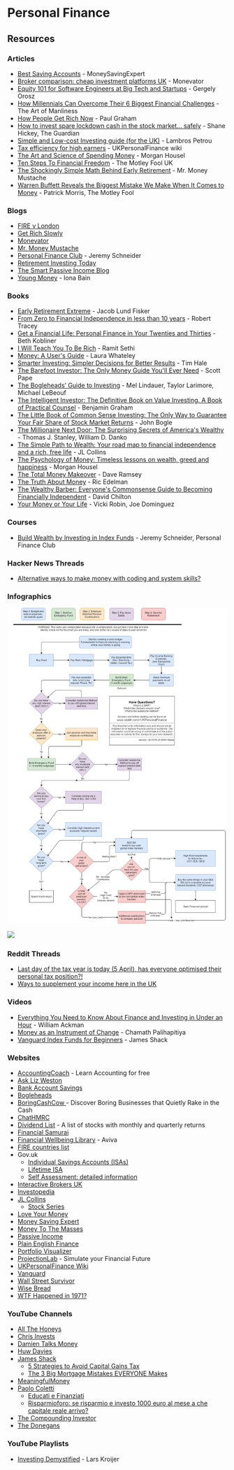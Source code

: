 # Personal Finance

## Resources

### Articles

* [Best Saving Accounts](https://www.moneysavingexpert.com/savings/savings-accounts-best-interest/) - MoneySavingExpert
* [Broker comparison: cheap investment platforms UK](https://monevator.com/compare-uk-cheapest-online-brokers/) - Monevator
* [Equity 101 for Software Engineers at Big Tech and Startups](https://blog.pragmaticengineer.com/equity-for-software-engineers/) - Gergely Orosz
* [How Millennials Can Overcome Their 6 Biggest Financial Challenges](https://www.artofmanliness.com/articles/millennials-can-overcome-6-biggest-financial-challenges/) - The Art of Manliness
* [How People Get Rich Now](https://paulgraham.com/richnow.html) - Paul Graham
* [How to invest spare lockdown cash in the stock market… safely](https://www.theguardian.com/money/2021/jan/31/how-to-invest-spare-lockdown-cash-in-the-stock-market-safely) - Shane Hickey, The Guardian
* [Simple and Low-cost Investing guide (for the UK)](https://www.lambrospetrou.com/articles/simple-low-cost-investing-in-uk/) - Lambros Petrou
* [Tax efficiency for high earners](https://ukpersonal.finance/tax-efficiency-for-high-earners/) - UKPersonalFinance wiki
* [The Art and Science of Spending Money](https://collabfund.com/blog/the-art-and-science-of-spending-money/) - Morgan Housel
* [Ten Steps To Financial Freedom](https://www.fool.co.uk/ten-steps-to-financial-freedom/) - The Motley Fool UK
* [The Shockingly Simple Math Behind Early Retirement](https://www.mrmoneymustache.com/2012/01/13/the-shockingly-simple-math-behind-early-retirement/) - Mr. Money Mustache
* [Warren Buffett Reveals the Biggest Mistake We Make When It Comes to Money](https://www.fool.com/investing/general/2014/02/08/warren-buffett-reveals-the-biggest-mistake-we-make.aspx) - Patrick Morris, The Motley Fool

### Blogs

* [FIRE v London](https://firevlondon.com/)
* [Get Rich Slowly](https://www.getrichslowly.org/)
* [Monevator](https://monevator.com/)
* [Mr. Money Mustache](https://www.mrmoneymustache.com/)
* [Personal Finance Club](https://www.personalfinanceclub.com/blog/) - Jeremy Schneider
* [Retirement Investing Today](http://www.retirementinvestingtoday.com/)
* [The Smart Passive Income Blog](https://www.smartpassiveincome.com/)
* [Young Money](https://www.youngmoneyblog.co.uk/) - Iona Bain

### Books

* [Early Retirement Extreme](https://www.amazon.co.uk/Early-Retirement-Extreme-Philosophical-Independence/dp/145360121X) - Jacob Lund Fisker
* [From Zero to Financial Independence in less than 10 years](https://www.amazon.co.uk/Zero-Financial-Independence-less-Years-ebook/dp/B01N6FT93S) - Robert Tracey
* [Get a Financial Life: Personal Finance in Your Twenties and Thirties](https://smile.amazon.co.uk/dp/1476782385/) - Beth Kobliner
* [I Will Teach You To Be Rich](https://smile.amazon.co.uk/dp/1523505745/) - Ramit Sethi
* [Money: A User's Guide](https://smile.amazon.co.uk/dp/0008308314) - Laura Whateley
* [Smarter Investing: Simpler Decisions for Better Results](https://smile.amazon.co.uk/dp/0273785370/) - Tim Hale
* [The Barefoot Investor: The Only Money Guide You'll Ever Need](https://smile.amazon.co.uk/dp/0730324214) - Scott Pape
* [The Bogleheads’ Guide to Investing](https://smile.amazon.co.uk/dp/1118921283/) - Mel Lindauer, Taylor Larimore, Michael LeBeouf
* [The Intelligent Investor: The Definitive Book on Value Investing. A Book of Practical Counsel](https://smile.amazon.co.uk/dp/0060555661/) - Benjamin Graham
* [The Little Book of Common Sense Investing: The Only Way to Guarantee Your Fair Share of Stock Market Returns](https://smile.amazon.co.uk/dp/1119404509/) - John Bogle
* [The Millionaire Next Door: The Surprising Secrets of America's Wealthy](https://smile.amazon.co.uk/dp/1589795474) - Thomas J. Stanley, William D. Danko
* [The Simple Path to Wealth: Your road map to financial independence and a rich, free life](https://smile.amazon.co.uk/dp/1533667926) - JL Collins
* [The Psychology of Money: Timeless lessons on wealth, greed and happiness](https://www.amazon.co.uk/Psychology-Money-Timeless-lessons-happiness/dp/0857197681) - Morgan Housel
* [The Total Money Makeover](https://smile.amazon.co.uk/dp/1595555277/) - Dave Ramsey
* [The Truth About Money](https://smile.amazon.co.uk/dp/0062006487) - Ric Edelman
* [The Wealthy Barber: Everyone's Commonsense Guide to Becoming Financially Independent](https://smile.amazon.co.uk/dp/0761513116/) - David Chilton
* [Your Money or Your Life](https://smile.amazon.co.uk/dp/0143115766/) - Vicki Robin, Joe Dominguez

### Courses

* [Build Wealth by Investing in Index Funds](https://courses.personalfinanceclub.com/courses/take/build-wealth-by-investing-in-index-funds-2022/) - Jeremy Schneider, Personal Finance Club

### Hacker News Threads

* [Alternative ways to make money with coding and system skills?](https://news.ycombinator.com/item?id=33619650)

### Infographics

![r/UKPersonalFinance flowchart](<../../.gitbook/assets/image (2).png>)

![](https://flowchart.ukpersonal.finance/)

### Reddit Threads

* [Last day of the tax year is today (5 April), has everyone optimised their personal tax position?!](https://www.reddit.com/r/UKPersonalFinance/comments/twsgmn/last\_day\_of\_the\_tax\_year\_is\_today\_5\_april\_has/)
* [Ways to supplement your income here in the UK](https://www.reddit.com/r/UKPersonalFinance/comments/yx2ns4/ways\_to\_supplement\_your\_income\_here\_in\_the\_uk/)

### Videos

* [Everything You Need to Know About Finance and Investing in Under an Hour](https://www.youtube.com/watch?v=WEDIj9JBTC8) - William Ackman
* [Money as an Instrument of Change](https://www.youtube.com/watch?v=PMotykw0SIk) - Chamath Palihapitiya
* [Vanguard Index Funds for Beginners](https://www.youtube.com/watch?v=aL-GgWkA25Q) - James Shack

### Websites

* [AccountingCoach](https://www.accountingcoach.com/) - Learn Accounting for free
* [Ask Liz Weston](https://asklizweston.com/)
* [Bank Account Savings](https://bankaccountsavings.co.uk/)
* [Bogleheads](https://www.bogleheads.org/wiki/Main\_Page)
* [BoringCashCow ](https://boringcashcow.com/)- Discover Boring Businesses that Quietly Rake in the Cash
* [ChatHMRC](https://chat-hmrc.vercel.app/)
* [Dividend List](https://thedividendlist.com/) - A list of stocks with monthly and quarterly returns
* [Financial Samurai](https://www.financialsamurai.com/)
* [Financial Wellbeing Library](https://www.aviva.co.uk/services/wellbeing-library/financial-wellbeing/) - Aviva
* [FIRE countries list](https://firecountrieslist.com/)
* Gov.uk
  * [Individual Savings Accounts (ISAs)](https://www.gov.uk/individual-savings-accounts)
  * [Lifetime ISA](https://www.gov.uk/lifetime-isa)
  * [Self Assessment: detailed information](https://www.gov.uk/topic/personal-tax/self-assessment)
* [Interactive Brokers UK](https://www.interactivebrokers.co.uk/en/home.php)
* [Investopedia](https://www.investopedia.com/)
* [JL Collins](https://jlcollinsnh.com/)
  * [Stock Series](https://jlcollinsnh.com/stock-series/)
* [Love Your Money](https://www.loveyourmoney.org/)
* [Money Saving Expert](https://www.moneysavingexpert.com/)
* [Money To The Masses](https://moneytothemasses.com/)
* [Passive Income](https://my-passive-income.eu/)
* [Plain English Finance](https://plainenglishfinance.co.uk/)
* [Portfolio Visualizer](https://www.portfoliovisualizer.com/)
* [ProjectionLab](https://projectionlab.com/) - Simulate your Financial Future
* [UKPersonalFinance Wiki](https://ukpersonal.finance/)
* [Vanguard](https://www.vanguardinvestor.co.uk/)
* [Wall Street Survivor](https://www.wallstreetsurvivor.com/)
* [Wise Bread](https://www.wisebread.com/)
* [WTF Happened in 1971?](https://wtfhappenedin1971.com/)

### YouTube Channels

* [All The Honeys](https://www.youtube.com/@Marta-allthehoneys/videos)
* [Chris Invests](https://www.youtube.com/@ChrisInvests/videos)
* [Damien Talks Money](https://www.youtube.com/@DamienTalksMoney/videos)
* [Huw Davies](https://www.youtube.com/@Huwsview/videos)
* [James Shack](https://www.youtube.com/@JamesShack/videos)
  * [5 Strategies to Avoid Capital Gains Tax](https://www.youtube.com/watch?v=Nwua80BJY6I)
  * [The 3 Big Mortgage Mistakes EVERYONE Makes](https://www.youtube.com/watch?v=AjLlS\_Qofcw)
* [MeaningfulMoney](https://www.youtube.com/@MeaningfulMoney/videos)
* [Paolo Coletti](https://www.youtube.com/@PaoloColetti)
  * [Educati e Finanziati](https://www.youtube.com/playlist?list=PLfuzpc-H8qcdyEb5rpgYhN2P7cJGR1i9h)
  * [Risparmioforo: se risparmio e investo 1000 euro al mese a che capitale reale arrivo?](https://www.youtube.com/watch?v=LPb\_h-lPqUs)
* [The Compounding Investor](https://www.youtube.com/@TheCompoundingInvestor/videos)
* [The Donegans](https://www.youtube.com/@rebeldonegans/videos)

### YouTube Playlists

* [Investing Demystified](https://www.youtube.com/playlist?list=PLXy71rkGuCjXLg9N8zowwUpXCYfBcMJFK) - Lars Kroijer
